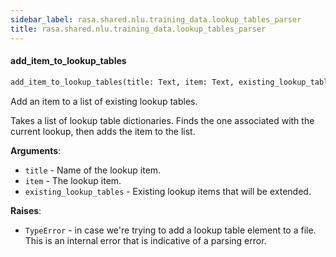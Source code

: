 ```yaml
---
sidebar_label: rasa.shared.nlu.training_data.lookup_tables_parser
title: rasa.shared.nlu.training_data.lookup_tables_parser
---
```

#### add\_item\_to\_lookup\_tables

```python
add_item_to_lookup_tables(title: Text, item: Text, existing_lookup_tables: List[Dict[Text, Union[Text, List[Text]]]]) -> None
```

Add an item to a list of existing lookup tables.

Takes a list of lookup table dictionaries. Finds the one associated
with the current lookup, then adds the item to the list.

**Arguments**:

- `title` - Name of the lookup item.
- `item` - The lookup item.
- `existing_lookup_tables` - Existing lookup items that will be extended.
  

**Raises**:

- `TypeError` - in case we&#x27;re trying to add a lookup table element to a file.
  This is an internal error that is indicative of a parsing error.

